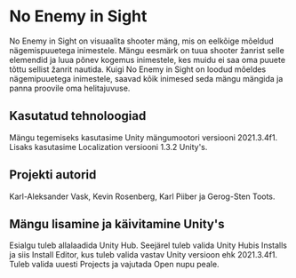 # No Enemy in Sight
No Enemy in Sight on visuaalita shooter mäng, mis on eelkõige mõeldud nägemispuuetega inimestele. Mängu eesmärk on tuua shooter žanrist selle elemendid ja luua põnev kogemus inimestele, kes muidu ei saa oma puuete tõttu sellist žanrit nautida. Kuigi No Enemy in Sight on loodud mõeldes nägemipuuetega inimestele, saavad kõik inimesed seda mängu mängida ja panna proovile oma helitajuvuse.


## Kasutatud tehnoloogiad
Mängu tegemiseks kasutasime Unity mängumootori versiooni 2021.3.4f1. Lisaks kasutasime Localization versiooni 1.3.2 Unity's.


## Projekti autorid
Karl-Aleksander Vask, Kevin Rosenberg, Karl Piiber ja Gerog-Sten Toots.


## Mängu lisamine ja käivitamine Unity's
Esialgu tuleb allalaadida Unity Hub. Seejärel tuleb valida Unity Hubis Installs ja siis Install Editor, kus tuleb valida vastav Unity versioon ehk 2021.3.4f1. Tuleb valida uuesti Projects ja vajutada Open nupu peale.
